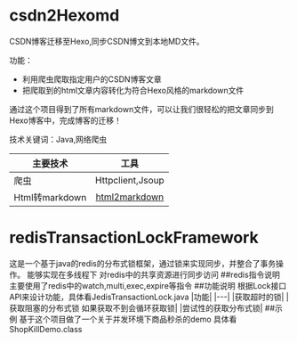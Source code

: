 # csdn2Hexomd
CSDN博客迁移至Hexo,同步CSDN博文到本地MD文件。

功能：
- 利用爬虫爬取指定用户的CSDN博客文章
- 把爬取到的html文章内容转化为符合Hexo风格的markdown文件

通过这个项目得到了所有markdown文件，可以让我们很轻松的把文章同步到Hexo博客中，完成博客的迁移！

技术关键词：Java,网络爬虫

| 主要技术        | 工具           |
| ------------- |:-------------:| 
| 爬虫     | Httpclient,Jsoup | 
| Html转markdown      | [html2markdown](https://github.com/pnikosis/jHTML2Md)     |  

# redisTransactionLockFramework
这是一个基于java的redis的分布式锁框架，通过锁来实现同步，并整合了事务操作。
能够实现在多线程下 对redis中的共享资源进行同步访问
##redis指令说明
主要使用了redis中的watch,multi,exec,expire等指令
##功能说明
根据Lock接口API来设计功能，具体看JedisTransactionLock.java
|功能|
|---|
|获取超时的锁|
|获取阻塞的分布式锁 如果获取不到会循环获取锁|
|尝试性的获取分布式锁|
##示例
基于这个项目做了一个关于并发环境下商品秒杀的demo
具体看ShopKillDemo.class
